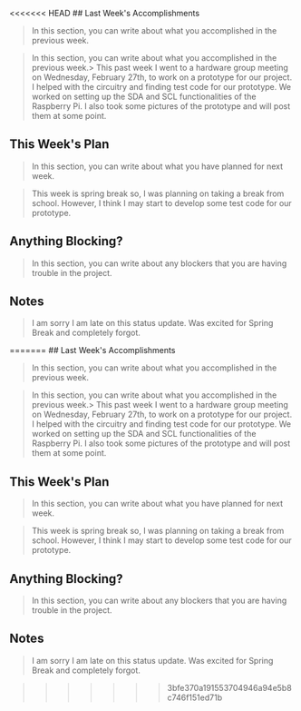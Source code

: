 <<<<<<< HEAD
﻿﻿﻿﻿﻿﻿﻿﻿## Last Week's Accomplishments> In this section, you can write about what you accomplished in the previous week.> In this section, you can write about what you accomplished in the previous week.> This past week I went to a hardware group meeting on Wednesday, February 27th, to work on a prototype for our project. I helped with the circuitry and finding test code for our prototype. We worked on setting up the SDA and SCL functionalities of the Raspberry Pi. I also took some pictures of the prototype and will post them at some point. ## This Week's Plan> In this section, you can write about what you have planned for next week.>  This week is spring break so, I was planning on taking a break from school. However, I think I may start to develop some test code for our prototype.## Anything Blocking?> In this section, you can write about any blockers that you are having trouble in the project.>  ## Notes>  I am sorry I am late on this status update. Was excited for Spring Break and completely forgot.
=======
﻿﻿﻿﻿﻿﻿﻿## Last Week's Accomplishments

> In this section, you can write about what you accomplished in the previous week.

> In this section, you can write about what you accomplished in the previous week.> This past week I went to a hardware group meeting on Wednesday, February 27th, to work on a prototype for our project. I helped with the circuitry and finding test code for our prototype. We worked on setting up the SDA and SCL functionalities of the Raspberry Pi. I also took some pictures of the prototype and will post them at some point. 
## This Week's Plan

> In this section, you can write about what you have planned for next week.

> This week is spring break so, I was planning on taking a break from school. However, I think I may start to develop some test code for our prototype.
## Anything Blocking?

> In this section, you can write about any blockers that you are having trouble in the project.

>   


## Notes

>  I am sorry I am late on this status update. Was excited for Spring Break and completely forgot.
















>>>>>>> 3bfe370a191553704946a94e5b8c746f151ed71b
